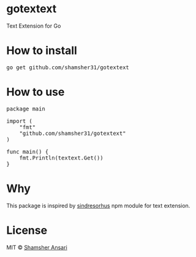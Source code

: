 # gotextext
Text Extension for Go

# How to install
<pre>
go get github.com/shamsher31/gotextext
</pre>

# How to use
<pre>
package main

import (
	"fmt"
	"github.com/shamsher31/gotextext"
)

func main() {
	fmt.Println(textext.Get())
}
</pre>

# Why
This package is inspired by [sindresorhus](https://www.npmjs.com/package/text-extensions) npm module for text extension.

# License
MIT © [Shamsher Ansari](https://github.com/shamsher31)
